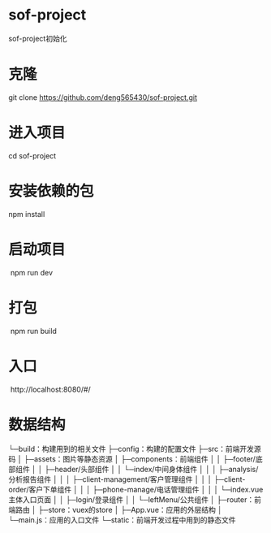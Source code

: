 # sof-project
sof-project初始化
# 克隆
  git clone https://github.com/deng565430/sof-project.git
  
# 进入项目
  cd sof-project
  
# 安装依赖的包 
  npm install
  
# 启动项目
  npm run dev

# 打包
  npm run build
  
# 入口
  http://localhost:8080/#/

# 数据结构

└─build：构建用到的相关文件
├─config：构建的配置文件
├─src：前端开发源码
│   ├─assets：图片等静态资源
│   ├─components：前端组件
│   │   ├─footer/底部组件
│   │   ├─header/头部组件
│   │   └─index/中间身体组件
│   │   │   ├─analysis/分析报告组件
│   │   │   ├─client-management/客户管理组件
│   │   │   ├─client-order/客户下单组件
│   │   │   ├─phone-manage/电话管理组件
│   │   │   └─index.vue 主体入口页面
│   │   ├─login/登录组件
│   │   └─leftMenu/公共组件
│   ├─router：前端路由
│   ├─store：vuex的store
│   ├─App.vue：应用的外层结构
│   └─main.js：应用的入口文件
└─static：前端开发过程中用到的静态文件
